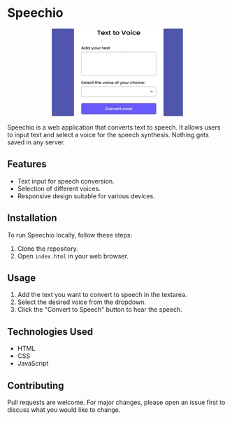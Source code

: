 # Speechio
<div align="center">
  <a href="#">
    <img src="speechio.jpg" alt="about-me" width="300" height="200">
  </a>
</div>

Speechio is a web application that converts text to speech. It allows users to input text and select a voice for the speech synthesis. Nothing gets saved in any server.

## Features

- Text input for speech conversion.
- Selection of different voices.
- Responsive design suitable for various devices.

## Installation

To run Speechio locally, follow these steps:

1. Clone the repository.
2. Open `index.html` in your web browser.

## Usage

1. Add the text you want to convert to speech in the textarea.
2. Select the desired voice from the dropdown.
3. Click the "Convert to Speech" button to hear the speech.

## Technologies Used

- HTML
- CSS
- JavaScript

## Contributing

Pull requests are welcome. For major changes, please open an issue first to discuss what you would like to change.